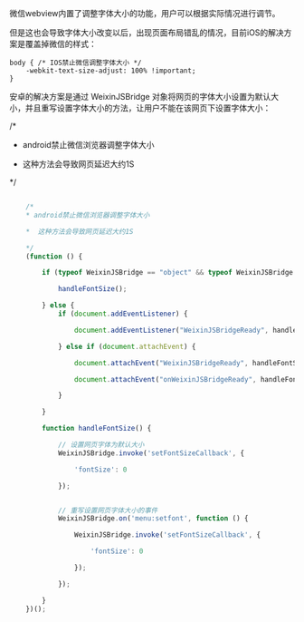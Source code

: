微信webview内置了调整字体大小的功能，用户可以根据实际情况进行调节。

但是这也会导致字体大小改变以后，出现页面布局错乱的情况，目前iOS的解决方案是覆盖掉微信的样式：
```
body { /* IOS禁止微信调整字体大小 */
    -webkit-text-size-adjust: 100% !important;
}
```
安卓的解决方案是通过 WeixinJSBridge 对象将网页的字体大小设置为默认大小，并且重写设置字体大小的方法，让用户不能在该网页下设置字体大小：

/*
* android禁止微信浏览器调整字体大小

*  这种方法会导致网页延迟大约1S

*/
``` javascript

    /*
	* android禁止微信浏览器调整字体大小

	*  这种方法会导致网页延迟大约1S

	*/
    (function () {

        if (typeof WeixinJSBridge == "object" && typeof WeixinJSBridge.invoke == "function") {

            handleFontSize();

        } else {
            if (document.addEventListener) {

                document.addEventListener("WeixinJSBridgeReady", handleFontSize, false);

            } else if (document.attachEvent) {

                document.attachEvent("WeixinJSBridgeReady", handleFontSize);

                document.attachEvent("onWeixinJSBridgeReady", handleFontSize);

            }

        }

        function handleFontSize() {

            // 设置网页字体为默认大小
            WeixinJSBridge.invoke('setFontSizeCallback', {

                'fontSize': 0

            });


            // 重写设置网页字体大小的事件
            WeixinJSBridge.on('menu:setfont', function () {

                WeixinJSBridge.invoke('setFontSizeCallback', {

                    'fontSize': 0

                });

            });

        }
    })();
```